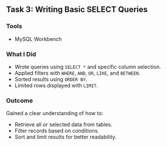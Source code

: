 ## Task 3: Writing Basic SELECT Queries

### Tools
- MySQL Workbench

### What I Did
- Wrote queries using `SELECT *` and specific column selection.
- Applied filters with `WHERE`, `AND`, `OR`, `LIKE`, and `BETWEEN`.
- Sorted results using `ORDER BY`.
- Limited rows displayed with `LIMIT`.

### Outcome
Gained a clear understanding of how to:
- Retrieve all or selected data from tables.
- Filter records based on conditions.
- Sort and limit results for better readability.

